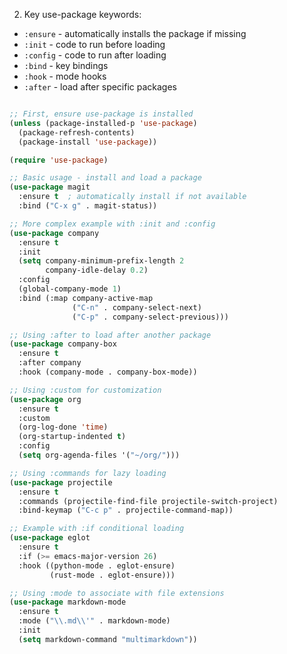 2. Key use-package keywords:

- `:ensure` - automatically installs the package if missing
- `:init` - code to run before loading
- `:config` - code to run after loading
- `:bind` - key bindings
- `:hook` - mode hooks
- `:after` - load after specific packages
```lsp

;; First, ensure use-package is installed
(unless (package-installed-p 'use-package)
  (package-refresh-contents)
  (package-install 'use-package))

(require 'use-package)

;; Basic usage - install and load a package
(use-package magit
  :ensure t  ; automatically install if not available
  :bind ("C-x g" . magit-status))

;; More complex example with :init and :config
(use-package company
  :ensure t
  :init
  (setq company-minimum-prefix-length 2
        company-idle-delay 0.2)
  :config
  (global-company-mode 1)
  :bind (:map company-active-map
              ("C-n" . company-select-next)
              ("C-p" . company-select-previous)))

;; Using :after to load after another package
(use-package company-box
  :ensure t
  :after company
  :hook (company-mode . company-box-mode))

;; Using :custom for customization
(use-package org
  :ensure t
  :custom
  (org-log-done 'time)
  (org-startup-indented t)
  :config
  (setq org-agenda-files '("~/org/")))

;; Using :commands for lazy loading
(use-package projectile
  :ensure t
  :commands (projectile-find-file projectile-switch-project)
  :bind-keymap ("C-c p" . projectile-command-map))

;; Example with :if conditional loading
(use-package eglot
  :ensure t
  :if (>= emacs-major-version 26)
  :hook ((python-mode . eglot-ensure)
         (rust-mode . eglot-ensure)))

;; Using :mode to associate with file extensions
(use-package markdown-mode
  :ensure t
  :mode ("\\.md\\'" . markdown-mode)
  :init
  (setq markdown-command "multimarkdown"))

```